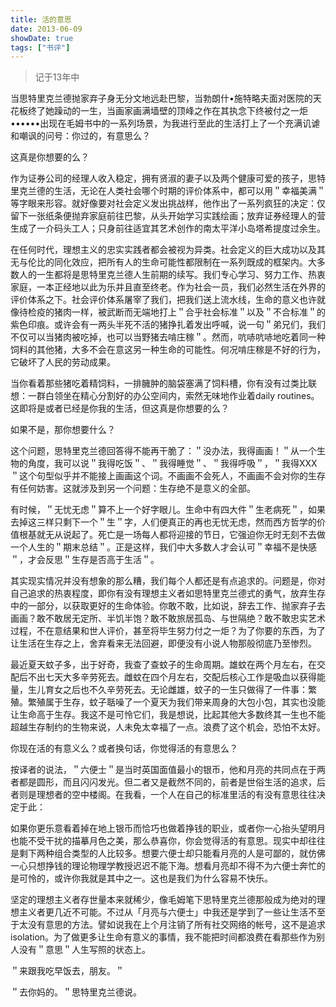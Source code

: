 ```yaml
---
title: 活的意思
date: 2013-06-09
showDate: true
tags: ["书评"]
---
```

<blockquote>记于13年中</blockquote>
当思特里克兰德抛家弃子身无分文地远赴巴黎，当勃朗什•施特略夫面对医院的天花板终了她躁动的一生，当画家画满墙壁的顶峰之作在其执念下终被付之一炬••••••出现在毛姆书中的一系列场景，为我进行至此的生活打上了一个充满讥谑和嘲讽的问号：你过的，有意思么？

这真是你想要的么？

<!--more-->

作为证券公司的经理人收入稳定，拥有贤淑的妻子以及两个健康可爱的孩子，思特里克兰德的生活，无论在人类社会哪个时期的评价体系中，都可以用＂幸福美满＂等字眼来形容。就好像要对社会定义发出挑战样，他作出了一系列疯狂的决定：仅留下一张纸条便抛弃家庭前往巴黎，从头开始学习实践绘画；放弃证券经理人的营生成了一介码头工人；只身前往适宜其艺术创作的南太平洋小岛塔希提度过余生。

在任何时代，理想主义的忠实实践者都会被视为异类。社会定义的巨大成功以及其无与伦比的同化效应，把所有人的生命可能性都限制在一系列既成的框架内。大多数人的一生都将是思特里克兰德人生前期的续写。我们专心学习、努力工作、热衷家庭，一本正经地以此为乐并且直至终老。作为社会一员，我们必然生活在外界的评价体系之下。社会评价体系屠宰了我们，把我们送上流水线，生命的意义也许就像待检疫的猪肉一样，被武断而无端地打上＂合乎社会标准＂以及＂不合标准＂的紫色印痕。或许会有一两头半死不活的猪挣扎着发出呼喊，说一句＂弟兄们，我们不仅可以当猪肉被吃掉，也可以当野猪去啃庄稼＂。然而，吭哧吭哧地吃着同一种饲料的其他猪，大多不会在意这另一种生命的可能性。何况啃庄稼是不好的行为，它破坏了人民的劳动成果。

当你看着那些猪吃着精饲料，一排臃肿的脑袋塞满了饲料槽，你有没有过类比联想：一群白领坐在精心分割好的办公空间内，索然无味地作业着daily routines。这即将是或者已经是你我的生活，但这真是你想要的么？

如果不是，那你想要什么？

这个问题，思特里克兰德回答得不能再干脆了：＂没办法，我得画画！＂从一个生物的角度，我可以说＂我得吃饭＂、＂我得睡觉＂、＂我得呼吸＂，＂我得XXX＂这个句型似乎并不能接上画画这个词。不画画不会死人，不画画不会对你的生存有任何妨害。这就涉及到另一个问题：生存绝不是意义的全部。

有时候，＂无忧无虑＂算不上一个好字眼儿。生命中有四大件＂生老病死＂，如果去掉这三样只剩下一个＂生＂字，人们便真正的再也无忧无虑，然而西方哲学的价值根基就无从说起了。死亡是一场每人都将迎接的节日，它强迫你无时无刻不去做一个人生的＂期末总结＂。正是这样，我们中大多数人才会认可＂幸福不是快感＂，才会反思＂生存是否高于生活＂。

其实现实情况并没有想象的那么糟，我们每个人都还是有点追求的。问题是，你对自己追求的热衷程度，即你有没有理想主义者如思特里克兰德式的勇气，放弃生存中的一部分，以获取更好的生命体验。你敢不敢，比如说，辞去工作、抛家弃子去画画？敢不敢居无定所、半饥半饱？敢不敢旅居孤岛、与世隔绝？敢不敢忠实艺术过程，不在意结果和世人评价，甚至将毕生努力付之一炬？为了你要的东西，为了让生活在生存之上，舍弃看来无法回避，即便没有小说人物那般彻底乃至惨烈。

最近夏天蚊子多，出于好奇，我查了查蚊子的生命周期。雄蚊在两个月左右，在交配后不出七天大多辛劳死去。雌蚊在四个月左右，交配后核心工作是吸血以获得能量，生儿育女之后也不久辛劳死去。无论雌雄，蚊子的一生只做得了一件事：繁殖。繁殖属于生存，蚊子聒噪了一个夏天为我们带来周身的大包小包，其实也没能让生命高于生存。我这不是可怜它们，我是想说，比起其他大多数终其一生也不能超越生存制约的生物来说，人未免太幸福了一点。浪费了这个机会，恐怕不太好。

你现在活的有意义么？或者换句话，你觉得活的有意思么？

按译者的说法，＂六便士＂是当时英国面值最小的银币，他和月亮的共同点在于两者都是圆形，而且闪闪发光。但二者又是截然不同的，前者是世俗生活的追求，后者则是理想者的空中楼阁。在我看，一个人在自己的标准里活的有没有意思往往决定于此：

如果你更乐意看着掉在地上银币而恰巧也做着挣钱的职业，或者你一心抬头望明月也能不受干扰的描摹月色之美，那么恭喜你，你会觉得活的有意思。现实中却往往是剩下两种组合类型的人比较多。想要六便士却只能看月亮的人是可鄙的，就仿佛一心只想挣钱的理论物理学教授迟迟不能下海。想看月亮却不得不为六便士奔忙的是可怜的，或许你我就是其中之一。这也是我们为什么容易不快乐。

坚定的理想主义者存世量本来就稀少，像毛姆笔下思特里克兰德那般成为绝对的理想主义者更几近不可能。不过从「月亮与六便士」中我还是学到了一些让生活不至于太没有意思的方法。譬如说我在上个月注销了所有社交网络的帐号，这不是追求isolation。为了做更多让生命有意义的事情，我不能把时间都浪费在看那些作为别人没有＂意思＂人生写照的状态上。

＂来跟我吃早饭去，朋友。＂

＂去你妈的。＂思特里克兰德说。

&nbsp;
